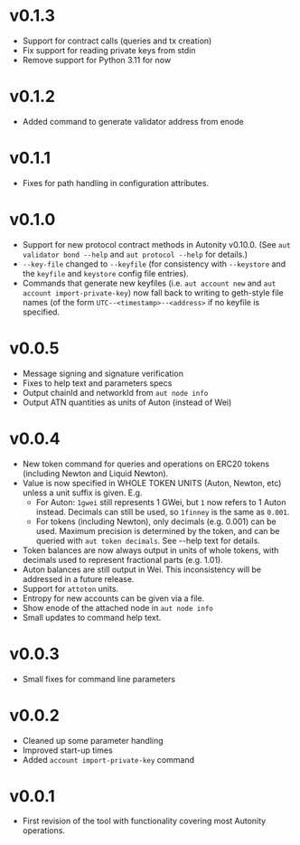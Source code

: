# v0.1.3

- Support for contract calls (queries and tx creation)
- Fix support for reading private keys from stdin
- Remove support for Python 3.11 for now

# v0.1.2

- Added command to generate validator address from enode

# v0.1.1

- Fixes for path handling in configuration attributes.

# v0.1.0

- Support for new protocol contract methods in Autonity v0.10.0. (See `aut validator bond --help` and `aut protocol --help` for details.)
- `--key-file` changed to `--keyfile` (for consistency with `--keystore` and the `keyfile` and `keystore` config file entries).
- Commands that generate new keyfiles (i.e. `aut account new` and `aut account import-private-key`) now fall back to writing to geth-style file names (of the form `UTC--<timestamp>--<address>` if no keyfile is specified.

# v0.0.5

- Message signing and signature verification
- Fixes to help text and parameters specs
- Output chainId and networkId from `aut node info`
- Output ATN quantities as units of Auton (instead of Wei)

# v0.0.4

- New token command for queries and operations on ERC20 tokens (including Newton and Liquid Newton).
- Value is now specified in WHOLE TOKEN UNITS (Auton, Newton, etc) unless a unit suffix is given.  E.g.
  - For Auton: `1gwei` still represents 1 GWei, but `1` now refers to 1 Auton instead.  Decimals can still be used, so `1finney` is the same as `0.001`.
  - For tokens (including Newton), only decimals (e.g. 0.001) can be used.  Maximum precision is determined by the token, and can be queried with `aut token decimals`. See --help text for details.
- Token balances are now always output in units of whole tokens, with decimals used to represent fractional parts (e.g. 1.01).
- Auton balances are still output in Wei.  This inconsistency will be addressed in a future release.
- Support for `attoton` units.
- Entropy for new accounts can be given via a file.
- Show enode of the attached node in `aut node info`
- Small updates to command help text.

# v0.0.3

- Small fixes for command line parameters

# v0.0.2

- Cleaned up some parameter handling
- Improved start-up times
- Added `account import-private-key` command

# v0.0.1

- First revision of the tool with functionality covering most Autonity operations.
